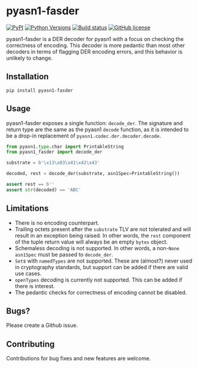 # pyasn1-fasder


[![PyPI](https://img.shields.io/pypi/v/pyasn1-fasder)](https://pypi.org/project/pyasn1-fasder)
[![Python Versions](https://img.shields.io/pypi/pyversions/pyasn1-fasder)](https://pypi.org/project/pyasn1-fasder/)
[![Build status](https://github.com/cbonnell/pyasn1-fasder/actions/workflows/CI.yml/badge.svg)](https://github.com/cbonnell/pyasn1-fasder/actions/workflows/CI.yml)
[![GitHub license](https://img.shields.io/pypi/l/pyasn1-fasder)](https://raw.githubusercontent.com/cbonnell/pyasn1-fasder/main/LICENSE)

pyasn1-fasder is a DER decoder for pyasn1 with a focus on checking the correctness of encoding. This decoder is more pedantic than most other decoders in terms of flagging DER
encoding errors, and this behavior is unlikely to change.

## Installation

`pip install pyasn1-fasder`

## Usage

pyasn1-fasder exposes a single function: `decode_der`. The signature and return type are the same as the pyasn1 `decode` function, as it is intended to be a drop-in replacement of `pyasn1.codec.der.decoder.decode`.

```python
from pyasn1.type.char import PrintableString
from pyasn1_fasder import decode_der

substrate = b'\x13\x03\x41\x42\x43'

decoded, rest = decode_der(substrate, asn1Spec=PrintableString())

assert rest == b''
assert str(decoded) == 'ABC'
```

## Limitations

* There is no encoding counterpart.
* Trailing octets present after the `substrate` TLV are not tolerated and will result in an exception being raised. In other words, the `rest` component of the tuple return value will always be an empty `bytes` object.
* Schemaless decoding is not supported. In other words, a non-`None` `asn1Spec` must be passed to `decode_der`.
* `Set`s with `namedTypes` are not supported. These are (almost?) never used in cryptography standards, but support can be added if there are valid use cases.
* `openTypes` decoding is currently not supported. This can be added if there is interest.
* The pedantic checks for correctness of encoding cannot be disabled.

## Bugs?

Please create a Github issue.

## Contributing

Contributions for bug fixes and new features are welcome.
